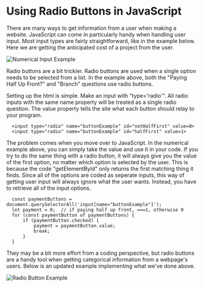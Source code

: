 # Using Radio Buttons in JavaScript

There are many ways to get information from a user when making a website. JavaScript can come in particularly handy when handling user input. Most input types are fairly straightforward, like in the example below. Here we are getting the anticipated cost of a project from the user.

![Numerical Input Example]()

Radio buttons are a bit trickier. Radio buttons are used when a single option needs to be selected from a list. In the example above, both the "Paying Half Up Front?" and "Branch" questions use radio buttons.

Setting up the html is simple. Make an input with "type='radio'". All radio inputs with the same name property will be treated as a single radio question. The value property tells the site what each button should relay to your program.

```
  <input type="radio" name="buttonExample" id="notHalfFirst" value=0>
  <input type="radio" name="buttonExample" id="halfFirst" value=1> 
```

The problem comes when you move over to JavaScript. In the numerical example above, you can simply take the value and use it in your code. If you try to do the same thing with a radio button, it will always give you the value of the first option, no matter which option is selected by the user. This is because the code "getElementById" only returns the first matching thing it finds. Since all of the options are coded as seperate inputs, this way of getting user input will always ignore what the user wants. Instead, you have to retrieve all of the input options.

```
  const paymentButtons = document.querySelectorAll('input[name="buttonExample"]');
  let payment = 0;  // if paying half up front, ===1, otherwise 0
  for (const paymentButton of paymentButtons) {
      if (paymentButton.checked) {
          payment = paymentButton.value;
          break;
      }
  }
```

They may be a bit more effort from a coding perspective, but radio buttons are a handy tool when getting categorical information from a webpage's users. Below is an updated example implementing what we've done above.

![Radio Button Example]()
